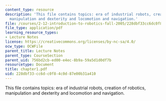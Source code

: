 ```yaml
---
content_type: resource
description: 'This file contains topics: era of industrial robots, creation of robotics,
  manipulation and dexterity and locomotion and navigation.'
file: /courses/2-12-introduction-to-robotics-fall-2005/228dbf33cc6dc0f84c0d87e00b31a410_chapter1.pdf
file_type: application/pdf
learning_resource_types:
- Lecture Notes
license: https://creativecommons.org/licenses/by-nc-sa/4.0/
ocw_type: OCWFile
parent_title: Lecture Notes
parent_type: CourseSection
parent_uid: 756bd2cb-ed00-e4ec-8b9a-59a5d1d0df7b
resourcetype: Document
title: chapter1.pdf
uid: 228dbf33-cc6d-c0f8-4c0d-87e00b31a410
---
```

This file contains topics: era of industrial robots, creation of robotics, manipulation and dexterity and locomotion and navigation.
